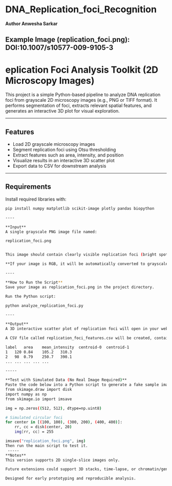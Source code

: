 # DNA_Replication_foci_Recognition

**Author
Anwesha Sarkar**

## Example Image (replication_foci.png): DOI:10.1007/s10577-009-9105-3
# eplication Foci Analysis Toolkit (2D Microscopy Images)

This project is a simple Python-based pipeline to analyze DNA replication foci from grayscale 2D microscopy images (e.g., PNG or TIFF format). It performs segmentation of foci, extracts relevant spatial features, and generates an interactive 3D plot for visual exploration.

---

## Features

- Load 2D grayscale microscopy images
- Segment replication foci using Otsu thresholding
- Extract features such as area, intensity, and position
- Visualize results in an interactive 3D scatter plot
- Export data to CSV for downstream analysis

---

## Requirements

Install required libraries with:

```bash
pip install numpy matplotlib scikit-image plotly pandas biopython

----

**Input**
A single grayscale PNG image file named:

replication_foci.png


This image should contain clearly visible replication foci (bright spots).

**If your image is RGB, it will be automatically converted to grayscale**

----

**How to Run the Script**
Save your image as replication_foci.png in the project directory.

Run the Python script:

python analyze_replication_foci.py

----

**Output**
A 3D interactive scatter plot of replication foci will open in your web browser.

A CSV file called replication_foci_features.csv will be created, containing:

label	area	mean_intensity	centroid-0	centroid-1
1	120	0.84	105.2	310.3
2	98	0.79	250.7	390.1
...	...	...	...	...

-----

**Test with Simulated Data (No Real Image Required)**
Paste the code below into a Python script to generate a fake sample image:
from skimage.draw import disk
import numpy as np
from skimage.io import imsave

img = np.zeros((512, 512), dtype=np.uint8)

# Simulated circular foci
for center in [(100, 100), (300, 200), (400, 400)]:
    rr, cc = disk(center, 20)
    img[rr, cc] = 255

imsave("replication_foci.png", img)
Then run the main script to test it.
 -----
**Notes** 
This version supports 2D single-slice images only.

Future extensions could support 3D stacks, time-lapse, or chromatin/genome integration.

Designed for early prototyping and reproducible analysis.

